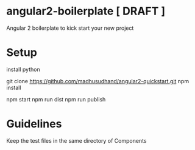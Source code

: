 # angular2-boilerplate [ DRAFT ]
Angular 2 boilerplate to kick start your new project

# Setup
install python

git clone https://github.com/madhusudhand/angular2-quickstart.git
npm install

npm start
npm run dist
npm run publish


# Guidelines

Keep the test files in the same directory of Components
